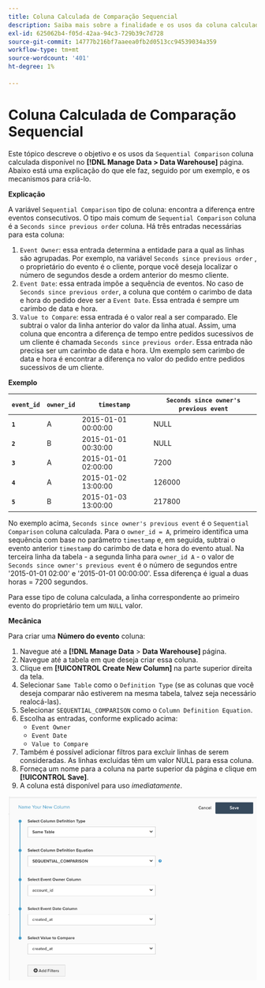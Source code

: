 ```yaml
---
title: Coluna Calculada de Comparação Sequencial
description: Saiba mais sobre a finalidade e os usos da coluna calculada Comparação sequencial.
exl-id: 625062b4-f05d-42aa-94c3-729b39c7d728
source-git-commit: 14777b216bf7aaeea0fb2d0513cc94539034a359
workflow-type: tm+mt
source-wordcount: '401'
ht-degree: 1%

---
```


# Coluna Calculada de Comparação Sequencial

Este tópico descreve o objetivo e os usos da `Sequential Comparison` coluna calculada disponível no **[!DNL Manage Data > Data Warehouse]** página. Abaixo está uma explicação do que ele faz, seguido por um exemplo, e os mecanismos para criá-lo.

**Explicação**

A variável `Sequential Comparison` tipo de coluna: encontra a diferença entre eventos consecutivos. O tipo mais comum de `Sequential Comparison` coluna é a `Seconds since previous order` coluna. Há três entradas necessárias para esta coluna:

1. `Event Owner`: essa entrada determina a entidade para a qual as linhas são agrupadas. Por exemplo, na variável `Seconds since previous order` , o proprietário do evento é o cliente, porque você deseja localizar o número de segundos desde a ordem anterior do mesmo cliente.
1. `Event Date`: essa entrada impõe a sequência de eventos. No caso de `Seconds since previous order`, a coluna que contém o carimbo de data e hora do pedido deve ser a `Event Date`. Essa entrada é sempre um carimbo de data e hora.
1. `Value to Compare`: essa entrada é o valor real a ser comparado. Ele subtrai o valor da linha anterior do valor da linha atual. Assim, uma coluna que encontra a diferença de tempo entre pedidos sucessivos de um cliente é chamada `Seconds since previous order`. Essa entrada não precisa ser um carimbo de data e hora. Um exemplo sem carimbo de data e hora é encontrar a diferença no valor do pedido entre pedidos sucessivos de um cliente.

**Exemplo**

| **`event_id`** | **`owner_id`** | **`timestamp`** | **`Seconds since owner's previous event`** |
|--- |--- |--- |--- |
| **`1`** | A | 2015-01-01 00:00:00 | NULL |
| **`2`** | B | 2015-01-01 00:30:00 | NULL |
| **`3`** | A | 2015-01-01 02:00:00 | 7200 |
| **`4`** | A | 2015-01-02 13:00:00 | 126000 |
| **`5`** | B | 2015-01-03 13:00:00 | 217800 |

No exemplo acima, `Seconds since owner's previous event` é o `Sequential Comparison` coluna calculada. Para o `owner_id = A`, primeiro identifica uma sequência com base no parâmetro `timestamp` e, em seguida, subtrai o evento anterior `timestamp` do carimbo de data e hora do evento atual. Na terceira linha da tabela - a segunda linha para `owner_id A` - o valor de `Seconds since owner's previous event` é o número de segundos entre &#39;2015-01-01 02:00&#39; e &#39;2015-01-01 00:00:00&#39;. Essa diferença é igual a duas horas = 7200 segundos.

Para esse tipo de coluna calculada, a linha correspondente ao primeiro evento do proprietário tem um `NULL` valor.

**Mecânica**

Para criar uma **Número do evento** coluna:

1. Navegue até a **[!DNL Manage Data** > **Data Warehouse]** página.
1. Navegue até a tabela em que deseja criar essa coluna.
1. Clique em **[!UICONTROL Create New Column]** na parte superior direita da tela.
1. Selecionar `Same Table` como o `Definition Type` (se as colunas que você deseja comparar não estiverem na mesma tabela, talvez seja necessário realocá-las).
1. Selecionar `SEQUENTIAL_COMPARISON` como o `Column Definition Equation`.
1. Escolha as entradas, conforme explicado acima:
   - `Event Owner`
   - `Event Date`
   - `Value to Compare`
1. Também é possível adicionar filtros para excluir linhas de serem consideradas. As linhas excluídas têm um valor NULL para essa coluna.
1. Forneça um nome para a coluna na parte superior da página e clique em **[!UICONTROL Save]**.
1. A coluna está disponível para uso *imediatamente*.

![S](../../assets/SEC_new.png)
